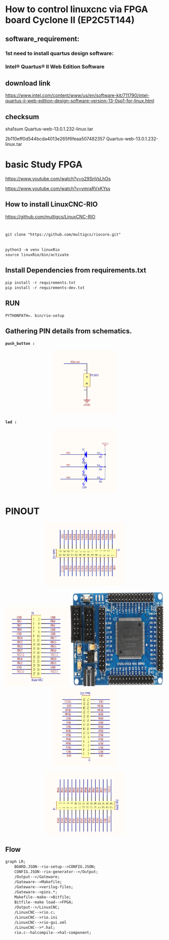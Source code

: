 # How to control linuxcnc via FPGA board Cyclone II (EP2C5T144)

## software_requirement:

### 1st need to install quartus design software:

### Intel® Quartus® II Web Edition Software


## download link

https://www.intel.com/content/www/us/en/software-kit/711790/intel-quartus-ii-web-edition-design-software-version-13-0sp1-for-linux.html


## checksum

sha1sum Quartus-web-13.0.1.232-linux.tar

2b110eff0d544bcda4013e265f6feaa507482357  Quartus-web-13.0.1.232-linux.tar


# basic Study FPGA

https://www.youtube.com/watch?v=o29SnVsLhOs

https://www.youtube.com/watch?v=vmraRVxKYss



## How to install LinuxCNC-RIO

https://github.com/multigcs/LinuxCNC-RIO



#
```
git clone "https://github.com/multigcs/riocore.git"


python3 -m venv linuxRio
source linuxRio/bin/activate
```


##  Install Dependencies from requirements.txt

```
pip install -r requirements.txt 
pip install -r requirements-dev.txt
```



## RUN
```
PYTHONPATH=. bin/rio-setup
```







## Gathering PIN details from schematics.

**`push_button :`**

<p align="center">
  <img width="200" height="200" src="png/EP2C5T144/push_button.png">
</p>


**`led :`**

<p align="center">
  <img width="200" height="200" src="png/EP2C5T144/led.png">
</p>



# PINOUT


<p align="center">
  <img src="png/EP2C5T144/T.png" width="250" height="200">
</p>

<p align="center">
  <img src="png/EP2C5T144/L.png" width="200" height="250">
  <img src="png/EP2C5T144/EP2C5T144.jpg" width="300" height="300">
  <img src="png/EP2C5T144/R.png" width="200" height="250">
</p>

<p align="center">
  <img src="png/EP2C5T144/D.png" width="250" height="200">
</p>





## Flow <a name = "flow"></a>
```mermaid
graph LR;
    BOARD.JSON--rio-setup-->CONFIG.JSON;
    CONFIG.JSON--rio-generator-->/Output;
    /Output-->/Gateware;
    /Gateware-->Makefile;
    /Gateware-->verilog-files;
    /Gateware-->pins.*;
    Makefile--make-->Bitfile;
    Bitfile--make load-->FPGA;
    /Output-->/LinuxCNC;
    /LinuxCNC-->rio.c;
    /LinuxCNC-->rio.ini
    /LinuxCNC-->rio-gui.xml
    /LinuxCNC-->*.hal;
    rio.c--halcompile-->hal-component;
```






